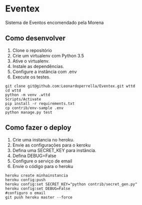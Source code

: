 # Eventex

Sistema de Eventos encomendado pela Morena

## Como desenvolver


1. Clone o repositório
2. Crie um virtualenv com Python 3.5
3. Ative o virtualenv.
4. Instale as dependências.
5. Configure a instância com .env
6. Execute os testes.

```console
git clone git@github.com:Leonardoperrella/Eventex.git wttd
cd wttd
python -m venv .wttd
Scripts/Activate
pip install -r requirements.txt
cp contrib/env-sample .env
python manage.py test

```


## Como fazer o deploy

1. Crie uma instancia no heroku.
2. Envie as configurações para o keroku
3. Defina uma SECRET_KEY para instância.
4. Defina DEBUG=False
5. Configure o serviço de email
6. Envie o código para o heroku

```console
heroku create minhainstancia
heroku config:push
heroku config:set SECRET_KEY="python contrib/secret_gen.py" 
heroku config:set DEBUG=False
#configuro o email
git push heroku master --force



```

